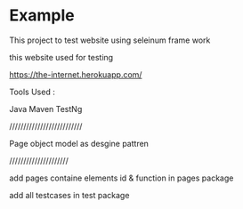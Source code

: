 # Example
This project to test website using seleinum frame work 

this website used for testing 

https://the-internet.herokuapp.com/

Tools Used :

Java 
Maven
TestNg

//////////////////////////

Page object model as desgine pattren 

/////////////////////

add pages containe elements id & function in pages package

add all testcases in test package
